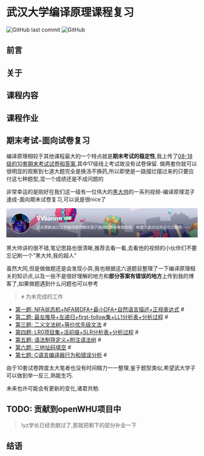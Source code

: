 # 武汉大学编译原理课程复习

![GitHub last commit](https://img.shields.io/github/last-commit/luzhixing12345/WHU-compilation-principle)
![GitHub](https://img.shields.io/github/license/luzhixing12345/WHU-software-engineering)

## 前言

## 关于

## 课程内容

## 课程作业

## 期末考试-面向试卷复习

编译原理相较于其他课程最大的一个特点就是**期末考试的稳定性**,我上传了[08-18级的10套期末考试试卷和答案](https://github.com/luzhixing12345/WHU-compilation-principle/releases/download/v0.0.2/final-exam-papers.zip),其中17级线上考试故没有试卷保留. 做两套你就可以很明显的观察到七道大题完全是换汤不换药,所以即使是一路摆烂摆过来的只要应付这七种题型,混一个成绩还是不成问题的

非常幸运的是刚好在我们这一级有一位伟大的[黑大帅](https://space.bilibili.com/507099193)的一系列视频-编译原理混子速成-面向期末试卷复习,可以说是很nice了

![20220612003317](https://raw.githubusercontent.com/learner-lu/picbed/master/20220612003317.png)

黑大帅讲的很不错,笔记思路也很清晰,推荐去看一看,去看他的视频的小伙伴们不要忘记刷一个"黑大帅,我的超人"

虽然大同,但是做做题还是会发现小异,我也根据这六道题目整理了一下编译原理相关的知识点,以及一些不是很好理解的地方和**部分答案有错误的地方**上传到我的博客了,如果做题遇到什么问题也可以参考

> `#` 为未完成的工作

- [第一题: NFA状态机+NFA转DFA+最小DFA+自然语言描述+正规表达式](https://luzhixing12345.github.io/2022/06/03/%E7%BC%96%E8%AF%91%E5%8E%9F%E7%90%86/%E6%B7%B7%E5%AD%90%E9%80%9F%E6%88%90-%E7%AC%AC%E4%B8%80%E9%A2%98/) #
- [第二题: 最左推导+左递归+first-follow集+LL1分析表+分析过程](https://luzhixing12345.github.io/2022/06/12/%E7%BC%96%E8%AF%91%E5%8E%9F%E7%90%86/%E6%B7%B7%E5%AD%90%E9%80%9F%E6%88%90-%E7%AC%AC%E4%BA%8C%E9%A2%98/) #
- [第三题: 二义文法树+等价优先级文法](https://luzhixing12345.github.io/2022/06/12/%E7%BC%96%E8%AF%91%E5%8E%9F%E7%90%86/%E6%B7%B7%E5%AD%90%E9%80%9F%E6%88%90-%E7%AC%AC%E4%B8%89%E9%A2%98/) #
- [第四题: LR0项目集+活前缀+SLR分析表+分析过程](https://luzhixing12345.github.io/2022/06/12/%E7%BC%96%E8%AF%91%E5%8E%9F%E7%90%86/%E6%B7%B7%E5%AD%90%E9%80%9F%E6%88%90-%E7%AC%AC%E5%9B%9B%E9%A2%98/) #
- [第五题: 语法制导定义+附注语法树](https://luzhixing12345.github.io/2022/06/12/%E7%BC%96%E8%AF%91%E5%8E%9F%E7%90%86/%E6%B7%B7%E5%AD%90%E9%80%9F%E6%88%90-%E7%AC%AC%E4%BA%94%E9%A2%98/) #
- [第六题: 三地址码填空](https://luzhixing12345.github.io/2022/06/12/%E7%BC%96%E8%AF%91%E5%8E%9F%E7%90%86/%E6%B7%B7%E5%AD%90%E9%80%9F%E6%88%90-%E7%AC%AC%E5%85%AD%E9%A2%98/) #
- [第七题: C语言编译器行为和错误分析](https://luzhixing12345.github.io/2022/06/12/%E7%BC%96%E8%AF%91%E5%8E%9F%E7%90%86/%E6%B7%B7%E5%AD%90%E9%80%9F%E6%88%90-%E7%AC%AC%E4%B8%83%E9%A2%98/) #

由于10套试卷跨度太大笔者也没有时间精力一一整理,鉴于题型类似,希望武大学子可以做到举一反三,熟能生巧.

未来也许可能会有更新的变化,诸君共勉.

## TODO: 贡献到openWHU项目中

> lyz学长已经贡献过了,那就把剩下的部分补全一下

## 结语
